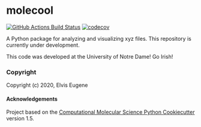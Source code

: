 molecool
==============================
[//]: # (Badges)
[![GitHub Actions Build Status](https://github.com/REPLACE_WITH_OWNER_ACCOUNT/molecool/workflows/CI/badge.svg)](https://github.com/REPLACE_WITH_OWNER_ACCOUNT/molecool/actions?query=workflow%3ACI)
[![codecov](https://codecov.io/gh/REPLACE_WITH_OWNER_ACCOUNT/molecool/branch/master/graph/badge.svg)](https://codecov.io/gh/REPLACE_WITH_OWNER_ACCOUNT/molecool/branch/master)


A Python package for analyzing and visualizing xyz files. This repository is currently under development.

This code was developed at the University of Notre Dame! Go Irish!

### Copyright

Copyright (c) 2020, Elvis Eugene


#### Acknowledgements
 
Project based on the 
[Computational Molecular Science Python Cookiecutter](https://github.com/molssi/cookiecutter-cms) version 1.5.

